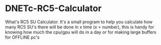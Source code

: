 # DNETc-RC5-Calculator

What's RC5 SU Calculator. It's a small program to help you calculate how many RC5 SU's there will be done in x time (x = number), this is handy for knowing how much the cpu/gpu will do in a day or for making large buffers for OFFLINE pc's 
